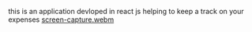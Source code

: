 this is an application devloped in react js helping to keep a track on your expenses 
[screen-capture.webm](https://user-images.githubusercontent.com/8845981/205063616-5bace85a-6632-40fe-8e98-a2cdf67c62e2.webm)
